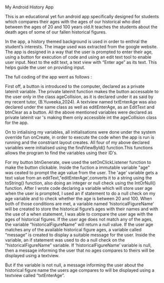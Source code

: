 My Android History App

This is an educational yet fun android app specifically designed for students which compares their ages with the ages of our historical who died between the ages of 20 and 100 years old.It teaches the students about the death ages of some of our fallen historical figures.

In the app, a history themed background is used in order to enthral the student’s interests. The image used was extracted from the google website.
The app is designed in a way that the user is prompted to enter their age, using a button for execution of code and using an edit text tool to enable user input. Next to the edit text, a text view with “Enter age” as its text. This helps guide the user on providing input.


The full coding of the app went as follows :

First off, a button is  introduced to the computer, declared as a  private lateinit variable. The private lateinit function makes the button accessable to the user only in the class ageCollision, as it is declared under it as said by my recent tutor, (B.Yuveeka,2024).
 A textview named txtEnterAge was also  declared under the same class as well as
editEnterAge, as an EditText and btnClear as a button. All the above mentioned variables were declared as private lateinit var 's making them only accessible int the ageCollision class for the app.

On to intialising my variables, all initialisations were done under the system override fun onCreate, in order to execute the code when the app is run is running and the constriant layout creates.
All four of my above declared variables were initialised using the findViewById() function.This functions allows the program to find the variables using their ID's.

For my button btnGenerate, owe used the setOnClickListener function to make the button clickable.
Inside the fuction a immutable variable "age" was ceated to prompt the age value from the user. The 'age' variable gets a text value from an editText,"editEnterAge',converts it to a string using the toString() function, also doing an integer or null check using the IntOrNull() function.
After I wrote code declaring a variable which will store user age when the user is prompted, I used an if statement to do a null check on my age variable and to check whether the age is between 20 and 100.
When both of those conditions are met, a variable named ‘historicalFigureName’ will be created to store the historical figure’s ages with their names and with the use of a when statement, I was able to compare the user age with the ages of historical figures.
If the user age does not match any of the ages, the variable “historicalFigureName” will return a null value. If the user age matches any of the available historical figure ages, a variable called “message” is created to display a suitable message for the user.
Inside the variable, an if statement was used to do a null check on the “historicalFigureName” variable. If ‘historicalFigureName’ variable is null, then a message informing the user that no ages compares to theirs will be displayed using a textview.

But if the variable is not null, a message informing the user about the historical figure name the users age compares to will be displayed using a textview called “txtEnterAge”.
